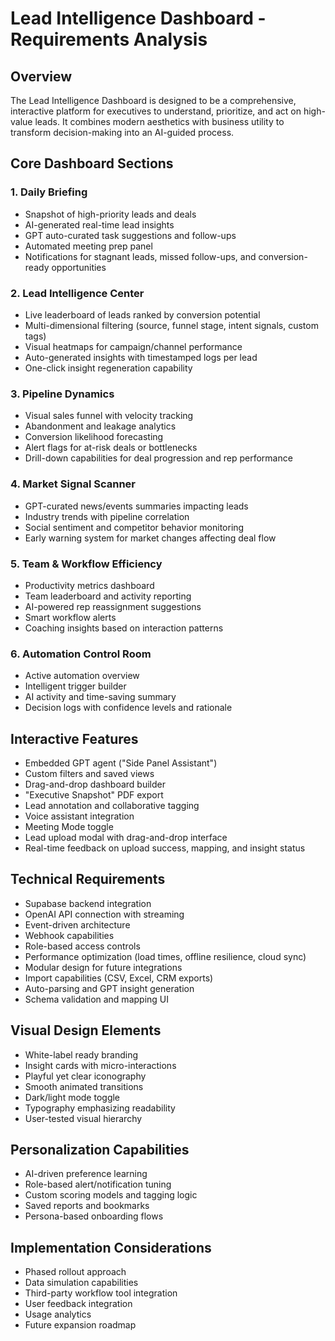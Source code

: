 # Lead Intelligence Dashboard - Requirements Analysis

## Overview
The Lead Intelligence Dashboard is designed to be a comprehensive, interactive platform for executives to understand, prioritize, and act on high-value leads. It combines modern aesthetics with business utility to transform decision-making into an AI-guided process.

## Core Dashboard Sections

### 1. Daily Briefing
- Snapshot of high-priority leads and deals
- AI-generated real-time lead insights
- GPT auto-curated task suggestions and follow-ups
- Automated meeting prep panel
- Notifications for stagnant leads, missed follow-ups, and conversion-ready opportunities

### 2. Lead Intelligence Center
- Live leaderboard of leads ranked by conversion potential
- Multi-dimensional filtering (source, funnel stage, intent signals, custom tags)
- Visual heatmaps for campaign/channel performance
- Auto-generated insights with timestamped logs per lead
- One-click insight regeneration capability

### 3. Pipeline Dynamics
- Visual sales funnel with velocity tracking
- Abandonment and leakage analytics
- Conversion likelihood forecasting
- Alert flags for at-risk deals or bottlenecks
- Drill-down capabilities for deal progression and rep performance

### 4. Market Signal Scanner
- GPT-curated news/events summaries impacting leads
- Industry trends with pipeline correlation
- Social sentiment and competitor behavior monitoring
- Early warning system for market changes affecting deal flow

### 5. Team & Workflow Efficiency
- Productivity metrics dashboard
- Team leaderboard and activity reporting
- AI-powered rep reassignment suggestions
- Smart workflow alerts
- Coaching insights based on interaction patterns

### 6. Automation Control Room
- Active automation overview
- Intelligent trigger builder
- AI activity and time-saving summary
- Decision logs with confidence levels and rationale

## Interactive Features
- Embedded GPT agent ("Side Panel Assistant")
- Custom filters and saved views
- Drag-and-drop dashboard builder
- "Executive Snapshot" PDF export
- Lead annotation and collaborative tagging
- Voice assistant integration
- Meeting Mode toggle
- Lead upload modal with drag-and-drop interface
- Real-time feedback on upload success, mapping, and insight status

## Technical Requirements
- Supabase backend integration
- OpenAI API connection with streaming
- Event-driven architecture
- Webhook capabilities
- Role-based access controls
- Performance optimization (load times, offline resilience, cloud sync)
- Modular design for future integrations
- Import capabilities (CSV, Excel, CRM exports)
- Auto-parsing and GPT insight generation
- Schema validation and mapping UI

## Visual Design Elements
- White-label ready branding
- Insight cards with micro-interactions
- Playful yet clear iconography
- Smooth animated transitions
- Dark/light mode toggle
- Typography emphasizing readability
- User-tested visual hierarchy

## Personalization Capabilities
- AI-driven preference learning
- Role-based alert/notification tuning
- Custom scoring models and tagging logic
- Saved reports and bookmarks
- Persona-based onboarding flows

## Implementation Considerations
- Phased rollout approach
- Data simulation capabilities
- Third-party workflow tool integration
- User feedback integration
- Usage analytics
- Future expansion roadmap

